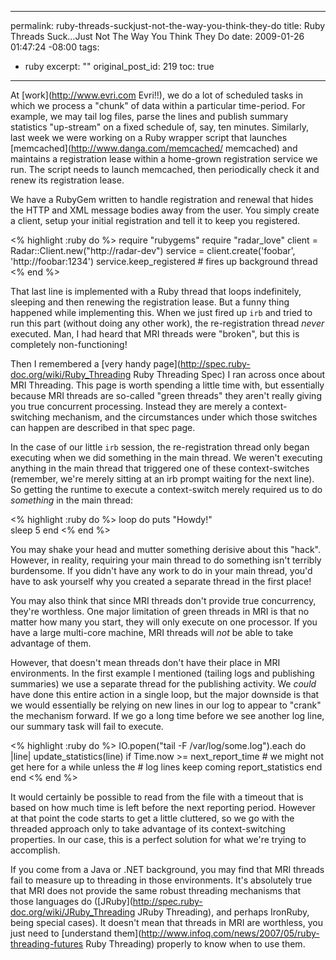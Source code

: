 ----- 
permalink: ruby-threads-suckjust-not-the-way-you-think-they-do
title: Ruby Threads Suck&#8230;Just Not The Way You Think They Do
date: 2009-01-26 01:47:24 -08:00
tags:
- ruby
excerpt: ""
original_post_id: 219
toc: true
-----
At [work](http://www.evri.com Evri!!), we do a lot of scheduled tasks in which we process a "chunk" of data within a particular time-period. For example, we may tail log files, parse the lines and publish summary statistics "up-stream" on a fixed schedule of, say, ten minutes. Similarly, last week we were working on a Ruby wrapper script that launches [memcached](http://www.danga.com/memcached/ memcached) and maintains a registration lease within a home-grown registration service we run. The script needs to launch memcached, then periodically check it and renew its registration lease.

We have a RubyGem written to handle registration and renewal that hides the HTTP and XML message bodies away from the user. You simply create a client, setup your initial registration and tell it to keep you registered.

<% highlight :ruby do %>
require "rubygems"
require "radar_love"
client = Radar::Client.new("http://radar-dev")
service = client.create('foobar', 'http://foobar:1234')
service.keep_registered # fires up background thread
<% end %>

That last line is implemented with a Ruby thread that loops indefinitely, sleeping and then renewing the registration lease. But a funny thing happened while implementing this. When we just fired up `irb` and tried to run this part (without doing any other work), the re-registration thread _never_ executed. Man, I had heard that MRI threads were "broken", but this is completely non-functioning!

Then I remembered a [very handy page](http://spec.ruby-doc.org/wiki/Ruby_Threading Ruby Threading Spec) I ran across once about MRI Threading. This page is worth spending a little time with, but essentially because MRI threads are so-called "green threads" they aren't really giving you true concurrent processing. Instead they are merely a context-switching mechanism, and the circumstances under which those switches can happen are described in that spec page.

In the case of our little `irb` session, the re-registration thread only began executing when we did something in the main thread. We weren't executing anything in the main thread that triggered one of these context-switches (remember, we're merely sitting at an irb prompt waiting for the next line). So getting the runtime to execute a context-switch merely required us to do _something_ in the main thread:

<% highlight :ruby do %>
loop do
  puts "Howdy!"  
  sleep 5
end
<% end %>

You may shake your head and mutter something derisive about this "hack". However, in reality, requiring your main thread to do something isn't terribly burdensome. If you didn't have any work to do in your main thread, you'd have to ask yourself why you created a separate thread in the first place!

You may also think that since MRI threads don't provide true concurrency, they're worthless. One major limitation of green threads in MRI is that no matter how many you start, they will only execute on one processor. If you have a large multi-core machine, MRI threads will _not_ be able to take advantage of them.

However, that doesn't mean threads don't have their place in MRI environments. In the first example I mentioned (tailing logs and publishing summaries) we use a separate thread for the publishing activity. We _could_ have done this entire action in a single loop, but the major downside is that we would essentially be relying on new lines in our log to appear to "crank" the mechanism forward. If we go a long time before we see another log line, our summary task will fail to execute.

<% highlight :ruby do %>
IO.popen("tail -F /var/log/some.log").each do |line|
  update_statistics(line)
  if Time.now >= next_report_time
    # we might not get here for a while unless the
    # log lines keep coming
    report_statistics
  end
end
<% end %>

It would certainly be possible to read from the file with a timeout that is based on how much time is left before the next reporting period. However at that point the code starts to get a little cluttered, so we go with the threaded approach only to take advantage of its context-switching properties. In our case, this is a perfect solution for what we're trying to accomplish.

If you come from a Java or .NET background, you may find that MRI threads fail to measure up to threading in those environments. It's absolutely true that MRI does not provide the same robust threading mechanisms that those languages do ([JRuby](http://spec.ruby-doc.org/wiki/JRuby_Threading JRuby Threading), and perhaps IronRuby, being special cases). It doesn't mean that threads in MRI are worthless, you just need to [understand them](http://www.infoq.com/news/2007/05/ruby-threading-futures Ruby Threading) properly to know when to use them.


